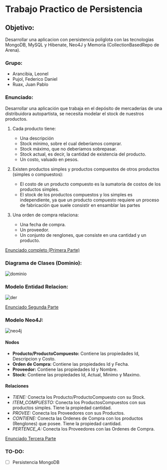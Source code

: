 # Trabajo Practico de Persistencia

## Objetivo:
Desarrollar una aplicacion con persistencia poliglota con las tecnologias MongoDB, MySQL y Hibenate, Neo4J y Memoria (CollectionBasedRepo de Arena).  

### Grupo:
- Arancibia, Leonel
- Pujol, Federico Daniel
- Ruax, Juan Pablo

### Enunciado:
Desarrollar una aplicación que trabaja en el depósito de mercaderías de una distribuidora autopartista, se necesita modelar el stock de nuestros productos. 
1. Cada producto tiene:
    - Una descripción
    - Stock mínimo, sobre el cual deberíamos comprar.
    - Stock máximo, que no deberíamos sobrepasar.
    - Stock actual, es decir, la cantidad de existencia del producto.
    - Un costo, valuado en pesos.
2. Existen productos simples y productos compuestos de otros productos (simples o compuestos):
    - El costo de un producto compuesto es la sumatoria de costos de los productos simples.
    - El stock de los productos compuestos y los simples es independiente, ya que un producto compuesto requiere un proceso de fabricación que suele consistir en ensamblar las partes

3. Una orden de compra relaciona:
    - Una fecha de compra.
    - Un proveedor.
    - Un conjunto de renglones, que consiste en una cantidad y un producto.

[Enunciado completo (Primera Parte)](https://docs.google.com/document/d/1wvYK3qr9QBfxUWm_KMwjXeXo7IJabMNgpyDE1XvWKI4/edit)

### Diagrama de Clases (Dominio):
![dominio](https://github.com/phm-unsam/tp-2018-rap/blob/master/resources/diagrama.png)

### Modelo Entidad Relacion:
![der](https://github.com/phm-unsam/tp-2018-rap/blob/master/resources/der.png)

[Enunciado Segunda Parte](https://docs.google.com/document/d/1mlfia91BOTgXp6hNTaQJgy33wwIirMd-6zSSJEY4KXE/edit)

### Modelo Neo4J:

![neo4j](https://github.com/phm-unsam/tp-2018-rap/blob/master/resources/modeloNeo4j.png)

#### Nodos
- __Producto/ProductoCompuesto:__
    Contiene las propiedades Id, Descripcion y Costo.
- __Orden de Compra:__
    Contiene las propiedades Id y Fecha.
- __Proveedor:__
    Contiene las propiedades Id y Nombre.
- __Stock:__
    Contiene las propiedades Id, Actual, Minimo y Maximo.
#### Relaciones
- _TIENE:_
    Conecta los Producto/ProductoCompuesto con su Stock.
- _ITEM_COMPUESTO:_
    Conecta los ProductosCompuestos con sus productos simples. Tiene la propiedad cantidad.
- _PROVEE:_
    Conecta los Proveedores con sus Productos.
- _CONTIENE:_
    Conecta las Ordenes de Compra con los productos (Renglones) que posee. Tiene la propiedad cantidad.
- _PERTENCE_A:_
    Conecta los Proveedores con las Ordenes de Compra.
   
[Enunciado Tercera Parte](https://docs.google.com/document/d/13eMD374oPeQgkyYCKsa6Ad-Qx_SXmh1miE8Cv19R8Ig/edit)

### TO-DO:
- [ ] Persistencia MongoDB
